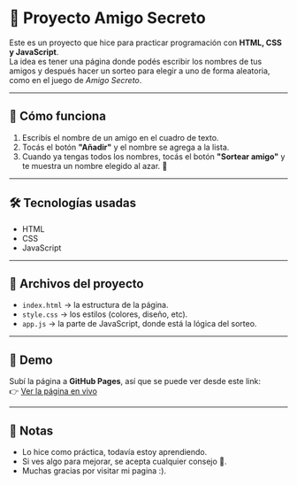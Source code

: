 # 🎁 Proyecto Amigo Secreto

Este es un proyecto que hice para practicar programación con **HTML, CSS y JavaScript**.  
La idea es tener una página donde podés escribir los nombres de tus amigos y después hacer un sorteo para elegir a uno de forma aleatoria, como en el juego de *Amigo Secreto*.  

---

## 🔧 Cómo funciona

1. Escribís el nombre de un amigo en el cuadro de texto.  
2. Tocás el botón **"Añadir"** y el nombre se agrega a la lista.  
3. Cuando ya tengas todos los nombres, tocás el botón **"Sortear amigo"** y te muestra un nombre elegido al azar. 🎉  

---

## 🛠️ Tecnologías usadas
- HTML  
- CSS  
- JavaScript  

---

## 📂 Archivos del proyecto

- `index.html` → la estructura de la página.  
- `style.css` → los estilos (colores, diseño, etc).  
- `app.js` → la parte de JavaScript, donde está la lógica del sorteo.  

---

## 🚀 Demo

Subí la página a **GitHub Pages**, así que se puede ver desde este link:  
👉 [Ver la página en vivo](https://tatitaa.github.io/amigo-secreto)

---

## 📝 Notas

- Lo hice como práctica, todavía estoy aprendiendo.  
- Si ves algo para mejorar, se acepta cualquier consejo 🙌.  
- Muchas gracias por visitar mi pagina :).
